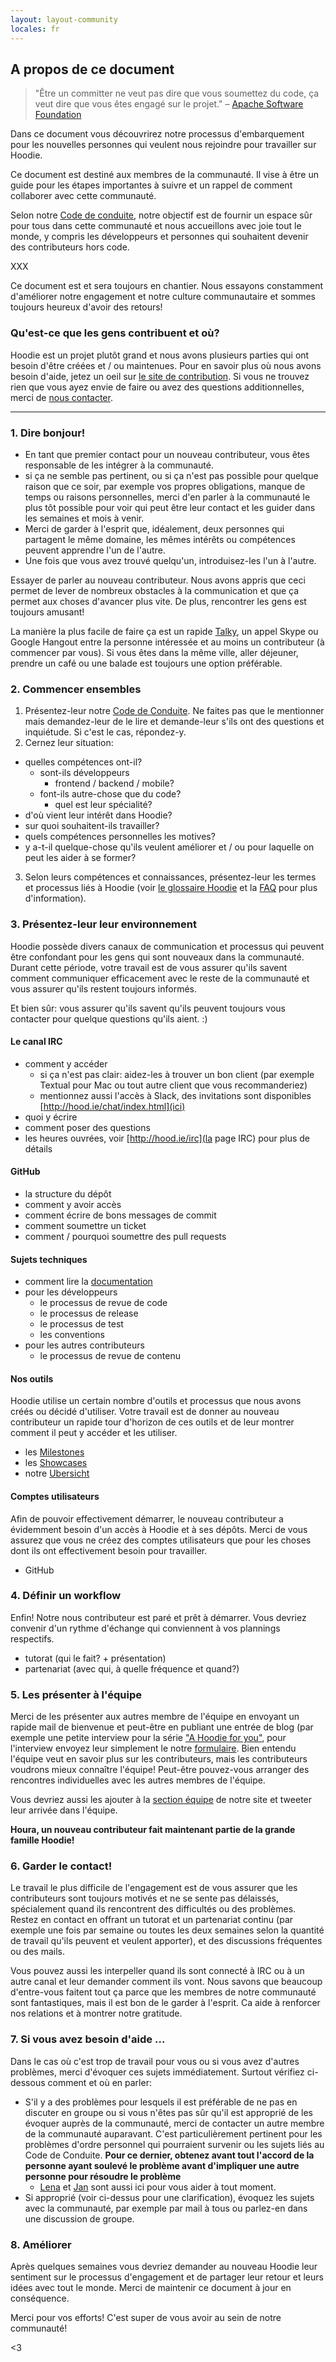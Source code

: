 ```yaml
---
layout: layout-community
locales: fr
---
```


## A propos de ce document

 > "Être un committer ne veut pas dire que vous soumettez du code, ça veut dire que vous êtes engagé sur le projet."
 > – <a href="https://community.apache.org/contributors/" target="_blank">Apache Software Foundation</a>

Dans ce document vous découvrirez notre processus d'embarquement pour les nouvelles personnes qui veulent nous rejoindre pour travailler sur Hoodie.

Ce document est destiné aux membres de la communauté. Il vise à être un guide pour les étapes importantes à suivre et un rappel de comment collaborer avec cette communauté.

Selon notre [Code de conduite](http://hood.ie/code-of-conduct.html), notre objectif est de fournir un espace sûr pour tous dans cette communauté et nous accueillons avec joie tout le monde, y compris les développeurs et personnes qui souhaitent devenir des contributeurs hors code.

XXX

Ce document est et sera toujours en chantier. Nous essayons constamment d'améliorer notre engagement et notre culture communautaire et sommes toujours heureux d'avoir des retours!

###  Qu'est-ce que les gens contribuent et où?

Hoodie est un projet plutôt grand et nous avons plusieurs parties qui ont besoin d'être créées et / ou maintenues. Pour en savoir plus où nous avons besoin d'aide, jetez un oeil sur [le site de contribution](http://hood.ie/contribute/). Si vous ne trouvez rien que vous ayez envie de faire ou avez des questions additionnelles, merci de [nous contacter](http://hood.ie/contact/).

---------------

### 1. Dire bonjour!

- En tant que premier contact pour un nouveau contributeur, vous êtes responsable de les intégrer à la communauté.
- si ça ne semble pas pertinent, ou si ça n'est pas possible pour quelque raison que ce soir, par exemple vos propres obligations, manque de temps ou raisons personnelles, merci d'en parler à la communauté le plus tôt possible pour voir qui peut être leur contact et les guider dans les semaines et mois à venir.
- Merci de garder à l'esprit que, idéalement, deux personnes qui partagent le même domaine, les mêmes intérêts ou compétences peuvent apprendre l'un de l'autre. 
- Une fois que vous avez trouvé quelqu'un, introduisez-les l'un à l'autre.

Essayer de parler au nouveau contributeur. Nous avons appris que ceci permet de lever de nombreux obstacles à la communication et que ça permet aux choses d'avancer plus vite. De plus, rencontrer les gens est toujours amusant!

La manière la plus facile de faire ça est un rapide <a href="http://talky.io" target="_blank">Talky</a>, un appel Skype ou Google Hangout entre la personne intéressée et au moins un contributeur (à commencer par vous). Si vous êtes dans la même ville, aller déjeuner, prendre un café ou une balade est toujours une option préférable.

### 2. Commencer ensembles

1. Présentez-leur notre [Code de Conduite](http://hood.ie/code-of-conduct/). Ne faites pas que le mentionner mais demandez-leur de le lire et demande-leur s'ils ont des questions et inquiétude. Si c'est le cas, répondez-y.
2. Cernez leur situation:
  - quelles compétences ont-il?
     - sont-ils développeurs
         - frontend / backend / mobile?
     - font-ils autre-chose que du code?
         - quel est leur spécialité?
  - d'où vient leur intérêt dans Hoodie?
  - sur quoi souhaitent-ils travailler?
  - quels compétences personnelles les motives?
  - y a-t-il quelque-chose qu'ils veulent améliorer et / ou pour laquelle on peut les aider à se former?
3. Selon leurs compétences et connaissances, présentez-leur les termes et processus liés à Hoodie (voir [le glossaire Hoodie](../hoodieverse/glossary.html) et la [FAQ](http://faq.hood.ie/) pour plus d'information).


### 3. Présentez-leur leur environnement

Hoodie possède divers canaux de communication et processus qui peuvent être confondant pour les gens qui sont nouveaux dans la communauté. Durant cette période, votre travail est de vous assurer qu'ils savent comment communiquer efficacement avec le reste de la communauté et vous assurer qu'ils restent toujours informés. 

Et bien sûr: vous assurer qu'ils savent qu'ils peuvent toujours vous contacter pour quelque questions qu'ils aient. :)

#### Le canal IRC
- comment y accéder
  - si ça n'est pas clair: aidez-les à trouver un bon client (par exemple Textual pour Mac ou tout autre client que vous recommanderiez)
  - mentionnez aussi l'accès à Slack, des invitations sont disponibles [http://hood.ie/chat/index.html](ici)
- quoi y écrire
- comment poser des questions
- les heures ouvrées, voir [http://hood.ie/irc](la page IRC) pour plus de détails

#### GitHub
- la structure du dépôt
- comment y avoir accès
- comment écrire de bons messages de commit
- comment soumettre un ticket
- comment / pourquoi soumettre des pull requests

#### Sujets techniques
- comment lire la [documentation](../)
- pour les développeurs
   - le processus de revue de code
   - le processus de release
   - le processus de test
   - les conventions
- pour les autres contributeurs
   - le processus de revue de contenu

#### Nos outils
Hoodie utilise un certain nombre d'outils et processus que nous avons créés ou décidé d'utiliser. Votre travail est de donner au nouveau contributeur un rapide tour d'horizon de ces outils et de leur montrer comment il peut y accéder et les utiliser.

- les [Milestones](http://gr2m.github.io/milestones/)
- les [Showcases](http://hood.ie/intro/#showcases)
- notre [Ubersicht](http://espy.github.io/ubersicht/#hoodiehq)

#### Comptes utilisateurs

Afin de pouvoir effectivement démarrer, le nouveau contributeur a évidemment besoin d'un accès à Hoodie et à ses dépôts. Merci de vous assurez que vous ne créez des comptes utilisateurs que pour les choses dont ils ont effectivement besoin pour travailler.

 - GitHub

### 4. Définir un workflow

Enfin! Notre nous contributeur est paré et prêt à démarrer. Vous devriez convenir d'un rythme d'échange qui conviennent à vos plannings respectifs.

- tutorat (qui le fait? + présentation)
- partenariat (avec qui, à quelle fréquence et quand?)

### 5. Les présenter à l'équipe

Merci de les présenter aux autres membre de l'équipe en envoyant un rapide mail de bienvenue et peut-être en publiant une entrée de blog (par exemple une petite interview pour la série ["A Hoodie for you"](http://blog.hood.ie/category/a-hoodie-for-you/), pour l'interview envoyez leur simplement le notre [formulaire](https://docs.google.com/forms/d/144uyYfrX1onnXiWV5wbA3qC_eOoUImolNaMXPdgDWMc/viewform). Bien entendu l'équipe veut en savoir plus sur les contributeurs, mais les contributeurs voudrons mieux connaître l'équipe! Peut-être pouvez-vous arranger des rencontres individuelles avec les autres membres de l'équipe.

Vous devriez aussi les ajouter à la [section équipe](http://hood.ie/community/#community) de notre site et tweeter leur arrivée dans l'équipe.

**Houra, un nouveau contributeur fait maintenant partie de la grande famille Hoodie!**

### 6. Garder le contact!

Le travail le plus difficile de l'engagement est de vous assurer que les contributeurs sont toujours motivés et ne se sente pas délaissés, spécialement quand ils rencontrent des difficultés ou des problèmes. Restez en contact en offrant un tutorat et un partenariat continu (par exemple une fois par semaine ou toutes les deux semaines selon la quantité de travail qu'ils peuvent et veulent apporter), et des discussions fréquentes ou des mails.

Vous pouvez aussi les interpeller quand ils sont connecté à IRC ou à un autre canal et leur demander comment ils vont. Nous savons que beaucoup d'entre-vous faitent tout ça parce que les membres de notre communauté sont fantastiques, mais il est bon de le garder à l'esprit. Ca aide à renforcer nos relations et à montrer notre gratitude.

### 7. Si vous avez besoin d'aide …

Dans le cas où c'est trop de travail pour vous ou si vous avez d'autres problèmes, merci d'évoquer ces sujets immédiatement. Surtout vérifiez ci-dessous comment et où en parler:

- S'il y a des problèmes pour lesquels il est préférable de ne pas en discuter en groupe ou si vous n'êtes pas sûr qu'il est approprié de les évoquer auprès de la communauté, merci de contacter un autre membre de la communauté auparavant. C'est particulièrement pertinent pour les problèmes d'ordre personnel qui pourraient survenir ou les sujets liés au Code de Conduite. **Pour ce dernier, obtenez avant tout l'accord de la personne ayant soulevé le problème avant d'impliquer une autre personne pour résoudre le problème**
  - [Lena](https://twitter.com/lrnrd) et [Jan](https://twitter.com/janl) sont aussi ici pour vous aider à tout moment.
- Si approprié (voir ci-dessus pour une clarification), évoquez les sujets avec la communauté, par exemple par mail à tous ou parlez-en dans une discussion de groupe.

### 8. Améliorer

Après quelques semaines vous devriez demander au nouveau Hoodie leur sentiment sur le processus d'engagement et de partager leur retour et leurs idées avec tout le monde. Merci de maintenir ce document à jour en conséquence.


Merci pour vos efforts! C'est super de vous avoir au sein de notre communauté!

<3
